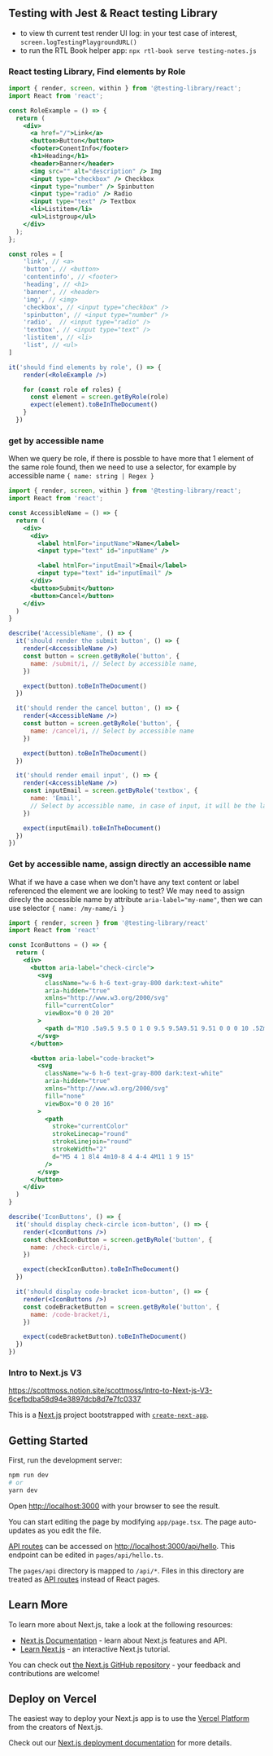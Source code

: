 ## Testing with Jest & React testing Library
- to view th current test render UI log: in your test case of interest, `screen.logTestingPlaygroundURL()`
- to run the RTL Book helper app: `npx rtl-book serve testing-notes.js`

### React testing Library, Find elements by Role
```jsx
import { render, screen, within } from '@testing-library/react';
import React from 'react';

const RoleExample = () => {
  return (
    <div>
      <a href="/">Link</a>
      <button>Button</button>
      <footer>ConentInfo</footer>
      <h1>Heading</h1>
      <header>Banner</header>
      <img src="" alt="description" /> Img
      <input type="checkbox" /> Checkbox
      <input type="number" /> Spinbutton
      <input type="radio" /> Radio
      <input type="text" /> Textbox
      <li>Listitem</li>
      <ul>Listgroup</ul>
    </div>
  );
};

const roles = [
    'link', // <a>
    'button', // <button>
    'contentinfo', // <footer>
    'heading', // <h1>
    'banner', // <header>
    'img', // <img>
    'checkbox', // <input type="checkbox" />
    'spinbutton', // <input type="number" />
    'radio',  // <input type="radio" />
    'textbox', // <input type="text" />
    'listitem', // <li>
    'list', // <ul>
]

it('should find elements by role', () => {
    render(<RoleExample />)

    for (const role of roles) {
      const element = screen.getByRole(role)
      expect(element).toBeInTheDocument()
    }
  })

```

### get by accessible name
When we query be role, if there is possble to have more that 1 element of the same role found,
then we need to use a selector, for example by accessible name `{ name: string | Regex }`

```jsx
import { render, screen, within } from '@testing-library/react';
import React from 'react';

const AccessibleName = () => {
  return (
    <div>
      <div>
        <label htmlFor="inputName">Name</label>
        <input type="text" id="inputName" />

        <label htmlFor="inputEmail">Email</label>
        <input type="text" id="inputEmail" />
      </div>
      <button>Submit</button>
      <button>Cancel</button>
    </div>
  )
}

describe('AccessibleName', () => {
  it('should render the submit button', () => {
    render(<AccessibleName />)
    const button = screen.getByRole('button', {
      name: /submit/i, // Select by accessible name,
    })

    expect(button).toBeInTheDocument()
  })

  it('should render the cancel button', () => {
    render(<AccessibleName />)
    const button = screen.getByRole('button', {
      name: /cancel/i, // Select by accessible name
    })

    expect(button).toBeInTheDocument()
  })

  it('should render email input', () => {
    render(<AccessibleName />)
    const inputEmail = screen.getByRole('textbox', {
      name: 'Email',
      // Select by accessible name, in case of input, it will be the label's text value, but label needs to have for attribute set
    })

    expect(inputEmail).toBeInTheDocument()
  })
})
```

### Get by accessible name, assign directly an accessible name
What if we have a case when we don't have any text content or label referenced the element we are looking to test?
We may need to assign direcly the accessible name by attribute `aria-label="my-name"`, then we can use selector `{ name: /my-name/i }`

```jsx
import { render, screen } from '@testing-library/react'
import React from 'react'

const IconButtons = () => {
  return (
    <div>
      <button aria-label="check-circle">
        <svg
          className="w-6 h-6 text-gray-800 dark:text-white"
          aria-hidden="true"
          xmlns="http://www.w3.org/2000/svg"
          fill="currentColor"
          viewBox="0 0 20 20"
        >
          <path d="M10 .5a9.5 9.5 0 1 0 9.5 9.5A9.51 9.51 0 0 0 10 .5Zm3.707 8.207-4 4a1 1 0 0 1-1.414 0l-2-2a1 1 0 0 1 1.414-1.414L9 10.586l3.293-3.293a1 1 0 0 1 1.414 1.414Z" />
        </svg>
      </button>

      <button aria-label="code-bracket">
        <svg
          className="w-6 h-6 text-gray-800 dark:text-white"
          aria-hidden="true"
          xmlns="http://www.w3.org/2000/svg"
          fill="none"
          viewBox="0 0 20 16"
        >
          <path
            stroke="currentColor"
            strokeLinecap="round"
            strokeLinejoin="round"
            strokeWidth="2"
            d="M5 4 1 8l4 4m10-8 4 4-4 4M11 1 9 15"
          />
        </svg>
      </button>
    </div>
  )
}

describe('IconButtons', () => {
  it('should display check-circle icon-button', () => {
    render(<IconButtons />)
    const checkIconButton = screen.getByRole('button', {
      name: /check-circle/i,
    })

    expect(checkIconButton).toBeInTheDocument()
  })

  it('should display code-bracket icon-button', () => {
    render(<IconButtons />)
    const codeBracketButton = screen.getByRole('button', {
      name: /code-bracket/i,
    })

    expect(codeBracketButton).toBeInTheDocument()
  })
})
```

### Intro to Next.js V3

https://scottmoss.notion.site/scottmoss/Intro-to-Next-js-V3-6cefbdba58d94e3897dcb8d7e7fc0337

This is a [Next.js](https://nextjs.org/) project bootstrapped with [`create-next-app`](https://github.com/vercel/next.js/tree/canary/packages/create-next-app).

## Getting Started

First, run the development server:

```bash
npm run dev
# or
yarn dev
```

Open [http://localhost:3000](http://localhost:3000) with your browser to see the result.

You can start editing the page by modifying `app/page.tsx`. The page auto-updates as you edit the file.

[API routes](https://nextjs.org/docs/api-routes/introduction) can be accessed on [http://localhost:3000/api/hello](http://localhost:3000/api/hello). This endpoint can be edited in `pages/api/hello.ts`.

The `pages/api` directory is mapped to `/api/*`. Files in this directory are treated as [API routes](https://nextjs.org/docs/api-routes/introduction) instead of React pages.

## Learn More

To learn more about Next.js, take a look at the following resources:

- [Next.js Documentation](https://nextjs.org/docs) - learn about Next.js features and API.
- [Learn Next.js](https://nextjs.org/learn) - an interactive Next.js tutorial.

You can check out [the Next.js GitHub repository](https://github.com/vercel/next.js/) - your feedback and contributions are welcome!

## Deploy on Vercel

The easiest way to deploy your Next.js app is to use the [Vercel Platform](https://vercel.com/new?utm_medium=default-template&filter=next.js&utm_source=create-next-app&utm_campaign=create-next-app-readme) from the creators of Next.js.

Check out our [Next.js deployment documentation](https://nextjs.org/docs/deployment) for more details.
